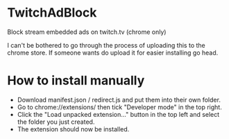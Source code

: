 # TwitchAdBlock
Block stream embedded ads on twitch.tv (chrome only)

I can't be bothered to go through the process of uploading this to the chrome store. If someone wants do upload it for easier installing go head.

# How to install manually

- Download manifest.json / redirect.js and put them into their own folder.
- Go to chrome://extensions/ then tick "Developer mode" in the top right.
- Click the "Load unpacked extension..." button in the top left and select the folder you just created.
- The extension should now be installed.
